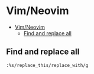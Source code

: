 # Vim/Neovim
<!--ts-->
* [Vim/Neovim](vim.md#vimneovim)
   * [Find and replace all](vim.md#find-and-replace-all)

<!-- Added by: runner, at: Mon Jul  5 09:08:58 UTC 2021 -->

<!--te-->

## Find and replace all
```vim
:%s/replace_this/replace_with/g
```
